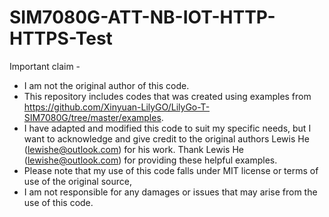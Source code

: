 # SIM7080G-ATT-NB-IOT-HTTP-HTTPS-Test

Important claim -
 
- I am not the original author of this code.
- This repository includes codes that was created using examples from https://github.com/Xinyuan-LilyGO/LilyGo-T-SIM7080G/tree/master/examples.
- I have adapted and modified this code to suit my specific needs, but I want to acknowledge and give credit to the original authors Lewis He (lewishe@outlook.com) for his work. Thank Lewis He (lewishe@outlook.com) for providing these helpful examples.
- Please note that my use of this code falls under MIT license or terms of use of the original source,
- I am not responsible for any damages or issues that may arise from the use of this code.
